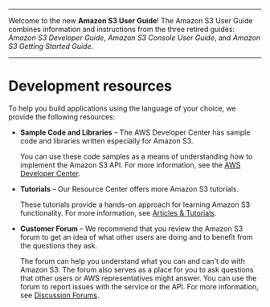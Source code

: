 --------

Welcome to the new **Amazon S3 User Guide**\! The Amazon S3 User Guide combines information and instructions from the three retired guides: *Amazon S3 Developer Guide*, *Amazon S3 Console User Guide*, and *Amazon S3 Getting Started Guide*\.

--------

# Development resources<a name="S3-gsg-DevelopmentResources"></a>

To help you build applications using the language of your choice, we provide the following resources:
+ **Sample Code and Libraries** – The AWS Developer Center has sample code and libraries written especially for Amazon S3\.

  You can use these code samples as a means of understanding how to implement the Amazon S3 API\. For more information, see the [AWS Developer Center](https://aws.amazon.com/code/Amazon-S3)\. 
+ **Tutorials** – Our Resource Center offers more Amazon S3 tutorials\.

  These tutorials provide a hands\-on approach for learning Amazon S3 functionality\. For more information, see [Articles & Tutorials](https://aws.amazon.com/articles/Amazon-S3)\.
+ **Customer Forum** – We recommend that you review the Amazon S3 forum to get an idea of what other users are doing and to benefit from the questions they ask\.

  The forum can help you understand what you can and can't do with Amazon S3\. The forum also serves as a place for you to ask questions that other users or AWS representatives might answer\. You can use the forum to report issues with the service or the API\. For more information, see [Discussion Forums](https://forums.aws.amazon.com/)\.
